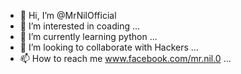 - 👋 Hi, I’m @MrNilOfficial
- 👀 I’m interested in coading ...
- 🌱 I’m currently learning python ...
- 💞️ I’m looking to collaborate with Hackers ...
- 📫 How to reach me www.facebook.com/mr.nil.0 ...

<!---
MrNilOfficial/MrNilOfficial is a ✨ special ✨ repository because its `README.md` (this file) appears on your GitHub profile.
You can click the Preview link to take a look at your changes.
--->
